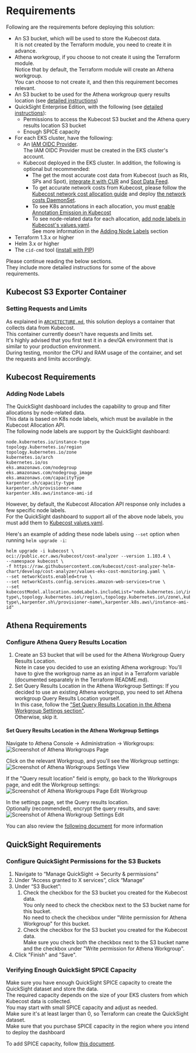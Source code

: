 # Requirements

Following are the requirements before deploying this solution:

* An S3 bucket, which will be used to store the Kubecost data.  
It is not created by the Terraform module, you need to create it in advance.
* Athena workgroup, if you choose to not create it using the Terraform module.  
Notice that by default, the Terraform module will create an Athena workgroup.  
You can choose to not create it, and then this requirement becomes relevant.
* An S3 bucket to be used for the Athena workgroup query results location (see [detailed instructions](#configure-athena-query-results-location))
* QuickSight Enterprise Edition, with the following (see [detailed instructions](#quicksight-requirements)):
  * Permissions to access the Kubecost S3 bucket and the Athena query results location S3 bucket
  * Enough SPICE capacity
* For each EKS cluster, have the following:
  * An [IAM OIDC Provider](https://docs.aws.amazon.com/eks/latest/userguide/enable-iam-roles-for-service-accounts.html).  
  The IAM OIDC Provider must be created in the EKS cluster's account. 
  * Kubecost deployed in the EKS cluster. In addition, the following is optional but recommended:
    * The get the most accurate cost data from Kubecost (such as RIs, SPs and Spot), [integrate it with CUR](https://docs.kubecost.com/install-and-configure/install/cloud-integration/aws-cloud-integrations) and [Spot Data Feed](https://docs.kubecost.com/install-and-configure/install/cloud-integration/aws-cloud-integrations/aws-spot-instances).
    * To get accurate network costs from Kubecost, please follow the [Kubecost network cost allocation guide](https://docs.kubecost.com/using-kubecost/getting-started/cost-allocation/network-allocation) and deploy [the network costs DaemonSet](https://docs.kubecost.com/install-and-configure/advanced-configuration/network-costs-configuration).   
    * To see K8s annotations in each allocation, you must [enable Annotation Emission in Kubecost](https://docs.kubecost.com/install-and-configure/advanced-configuration/annotations)
    * To see node-related data for each allocation, [add node labels in Kubecost's values.yaml](https://github.com/kubecost/cost-analyzer-helm-chart/blob/develop/cost-analyzer/values.yaml).  
    See more information in the [Adding Node Labels](#adding-node-labels) section
* Terraform 1.3.x or higher
* Helm 3.x or higher 
* The `cid-cmd` tool ([install with PIP](https://pypi.org/project/cid-cmd/))

Please continue reading the below sections.  
They include more detailed instructions for some of the above requirements. 

## Kubecost S3 Exporter Container

### Setting Requests and Limits 

As explained in [`ARCHITECTURE.md`](ARCHITECTURE.md), this solution deploys a container that collects data from Kubecost.  
This container currently doesn't have requests and limits set.  
It's highly advised that you first test it in a dev/QA environment that is similar to your production environment.  
During testing, monitor the CPU and RAM usage of the container, and set the requests and limits accordingly.

## Kubecost Requirements

### Adding Node Labels

The QuickSight dashboard includes the capability to group and filter allocations by node-related data.  
This data is based on K8s node labels, which must be available in the Kubecost Allocation API.  
The following node labels are support by the QuickSight dashboard:

    node.kubernetes.io/instance-type
    topology.kubernetes.io/region
    topology.kubernetes.io/zone
    kubernetes.io/arch
    kubernetes.io/os
    eks.amazonaws.com/nodegroup
    eks.amazonaws.com/nodegroup_image
    eks.amazonaws.com/capacityType
    karpenter.sh/capacity-type
    karpenter.sh/provisioner-name
    karpenter.k8s.aws/instance-ami-id

However, by default, the Kubecost Allocation API response only includes a few specific node labels.  
For the QuickSight dashboard to support all of the above node labels, you must add them to [Kubecost values.yaml](https://github.com/kubecost/cost-analyzer-helm-chart/blob/develop/cost-analyzer/values.yaml).

Here's an example of adding these node labels using `--set` option when running `helm upgrade -i`:

    helm upgrade -i kubecost \
    oci://public.ecr.aws/kubecost/cost-analyzer --version 1.103.4 \
    --namespace kubecost \
    -f https://raw.githubusercontent.com/kubecost/cost-analyzer-helm-chart/develop/cost-analyzer/values-eks-cost-monitoring.yaml \
    --set networkCosts.enabled=true \
    --set networkCosts.config.services.amazon-web-services=true \
    --set kubecostModel.allocation.nodeLabels.includeList="node.kubernetes.io\/instance-type\,topology.kubernetes.io\/region\,topology.kubernetes.io\/zone\,kubernetes.io\/arch\,kubernetes.io\/os\,eks.amazonaws.com\/nodegroup\,eks.amazonaws.com\/nodegroup_image\,eks.amazonaws.com\/capacityType\,karpenter.sh\/capacity-type\,karpenter.sh\/provisioner-name\,karpenter.k8s.aws\/instance-ami-id"

## Athena Requirements

### Configure Athena Query Results Location

1. Create an S3 bucket that will be used for the Athena Workgroup Query Results Location.  
Note in case you decided to use an existing Athena workgroup:
You'll have to give the workgroup name as an input in a Terraform variable (documented separately in the Terraform README.md).
2. Set Query Results Location in the Athena Workgroup Settings:
If you decided to use an existing Athena workgroup, you need to set Athena workgroup Query Results Location yourself.  
In this case, follow the ["Set Query Results Location in the Athena Workgroup Settings section"](#set-query-results-location-in-the-athena-workgroup-settings).  
Otherwise, skip it.

#### Set Query Results Location in the Athena Workgroup Settings

Navigate to Athena Console -> Administration -> Workgroups:
![Screenshot of Athena Workgroups Page](./screenshots/athena_workgroups_page.png)

Click on the relevant Workgroup, and you'll see the Workgroup settings:
![Screenshot of Athena Workgroups Settings View](./screenshots/athena_workgroup_settings_view.png)

If the "Query result location" field is empty, go back to the Workgroups page, and edit the Workgroup settings:
![Screenshot of Athena Workgroups Page Edit Workgroup](./screenshots/athena_workgroups_page_edit_workgroup.png)

In the settings page, set the Query results location.  
Optionally (recommended), encrypt the query results, and save:
![Screenshot of Athena Workgroup Settings Edit](./screenshots/athena_workgroup_settings_edit.png)

You can also review the [following document](https://docs.aws.amazon.com/athena/latest/ug/querying.html#query-results-specify-location-workgroup) for more information

## QuickSight Requirements

### Configure QuickSight Permissions for the S3 Buckets

1. Navigate to “Manage QuickSight → Security & permissions”
2. Under “Access granted to X services”, click “Manage”
3. Under “S3 Bucket”:
   1. Check the checkbox for the S3 bucket you created for the Kubecost data.  
   You only need to check the checkbox next to the S3 bucket name for this bucket.  
   No need to check the checkbox under "Write permission for Athena Workgroup" for  this bucket.
   2. Check the checkbox for the S3 bucket you created for the Kubecost data.  
   Make sure you check both the checkbox next to the S3 bucket name and the checkbox under "Write permission for Athena Workgroup".
4. Click "Finish" and "Save".

### Verifying Enough QuickSight SPICE Capacity

Make sure you have enough QuickSight SPICE capacity to create the QuickSight dataset and store the data.  
The required capacity depends on the size of your EKS clusters from which Kubecost data is collected.  
You may start with small SPICE capacity and adjust as needed.  
Make sure it's at least larger than 0, so Terraform can create the QuickSight dataset.  
Make sure that you purchase SPICE capacity in the region where you intend to deploy the dashboard

To add SPICE capacity, follow [this document](https://docs.aws.amazon.com/quicksight/latest/user/managing-spice-capacity.html).
